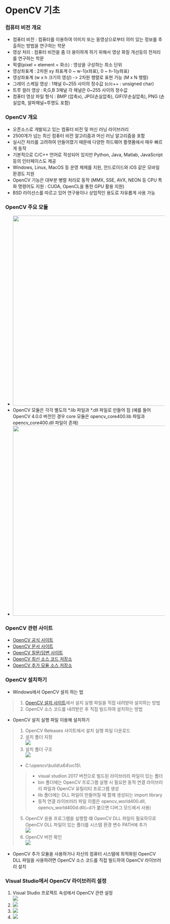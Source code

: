 # OpenCV 기초

### 컴퓨터 비전 개요
* 컴퓨터 비전 : 컴퓨터를 이용하여 이미지 또는 동영상으로부터 의미 있는 정보를 추출하는 방법을 연구하는 학문
* 영상 처리 : 컴퓨터 비전을 좀 더 용이하게 하기 위해서  영상 화질 개선등의 전처리를 연구하는 학문 
* 픽셀(pixel = element = 화소) : 영상을 구성하는 최소 단위
* 영상좌표계 : 2차원 xy 좌표계 0 ~ w-1(x좌표), 0 ~ h-1(y좌표)
* 영상좌표계 (w x h 크기의 영상) -> 2차원 행렬로 표현 가능 (M x N 행렬)
* 그레이 스케일 영상 : 1채널 0~255 사이의 정수값 (c/c++ : unsigned char)
* 트루 컬러 영상 : R,G,B 3채널 각 채널은 0~255 사이의 정수값
* 컴퓨터 영상 파일 형식 : BMP (압축x), JPG(손실압축), GIF(무손실압축), PNG (손실압축, 알파채널=투명도 포함)

### OpenCV 개요
* 오픈소스로 개발되고 있는 컴퓨터 비전 및 머신 러닝 라이브러리 
* 2500개가 넘는 최신 컴퓨터 비전 알고리즘과 머신 러닝 알고리즘을 포함
* 실시간 처리를 고려하여 만들어졌기 때문에 다양한 하드웨어 플랫폼에서 매우 빠르게 동작 
* 기본적으로 C/C++ 언어로 작성되어 있지만 Python, Java, Matlab, JavaScript 등의 인터페이스도 제공 
* Windows, Linux, MacOS 등 운영 체제를 지원, 안드로이드와 iOS 같은 모바일 환경도 지원 
* OpenCV 기능은 대부분 병렬 처리로 동작 (MMX, SSE, AVX, NEON 등 CPU 특화 명령어도 지원 : CUDA, OpenCL을 통한 GPU 활용 지원)
* BSD 라이선스를 따르고 있어 연구용이나 상업적인 용도로 자유롭게 사용 가능 

### OpenCV 주요 모듈
* <img src="./img/OCV001.png" width="600"/>
* OpenCV 모듈은 각각 별도의 *.lib 파일과  *.dll 파일로 만들어 짐 (예를 들어 OpenCV 4.0.0 버전인 경우 core 모듈은 opencv_core400.lib 파일과 opencv_core400.dll 파일이 존재)
* <img src="./img/OCV002.png" width="600"/>

### OpenCV 관련 사이트
* [OpenCV 공식 사이트](https://opencv.org/)
* [OpenCV 문서 사이트](https://docs.opencv.org/4.0.0/)
* [OpenCV 질문/답변 사이트](https://answers.opencv.org/)
* [OpenCV 최신 소스 코드 저장소](https://github.com/opencv/opencv/)
* [OpenCV 추가 모듈 소스 저장소](https://github.com/opencv/opencv_contrib/)

### OpenCV 설치하기
* Windows에서 OpenCV 설치 하는 법 
> 1) [OpenCV 설치 사이트](https://opencv.org/releases.html)에서 설치 실행 파일을 직접 내려받아 설치하는 방법
> 2) OpenCV 소스 코드를 내려받은 후 직접 빌드하여 설치하는 방법 
* OpenCV 설치 실행 파일 이용해 설치하기 
> 1) OpenCV Releases 사이트에서 설치 실행 파일 다운로드
> 2) 설치 폴더 지정<br/><img src="./img/OCV003.png" />
> 3) 설치 폴더 구조<br/><img src="./img/OCV004.png" />
> * C:\opencv\build\x64\vc15\ 
> > * visual studion 2017 버전으로 빌드된 라이브러리 파일이 있는 폴더
> > * bin 폴더에는 OpenCV 프로그램 실행 시 필요한 동적 연결 라이브러리 파일과 OpenCV 유틸리티 프로그램 생성 
> > * lib 폴더에는 DLL 파일이 만들어질 때 함께 생성되는 import library 
> > * 동적 연결 라이브러리 파일 이름은 opencv_world400.dll, opencv_world400d.dll(~d가 붙으면 디버그 모드에서 사용)
> 5) OpenCV 응용 프로그램을 실행할 떄 OpenCV DLL 파일이 필요하므로 OpenCV DLL 파일이 있는 폴더를 시스템 환경 변수 PATH에 추가 <br/> <img src="./img/OCV005.png" />
> 6) OpenCV 버전 확인 <br/> <img src="./img/OCV006.png" />
* OpenCV 추가 모듈을 사용하거나 자신의 컴퓨터 시스템에 최적화된 OpenCV DLL 파일을 사용하려면 OpenCV 소스 코드를 직접 빌드하여 OpenCV 라이브러리 설치 

### Visual Studio에서 OpenCV 라이브러리 설정
1) Visual Studio 프로젝트 속성에서 OpenCV 관련 설정 <br/> <img src="./img/OCV007.png" />
2) <img src="./img/OCV008.png" />
3) <img src="./img/OCV009.png" />
4) <img src="./img/OCV010.png" />


